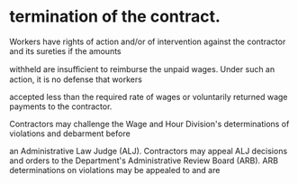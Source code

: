 # termination of the contract.

Workers have rights of action and/or of intervention against the contractor and its sureties if the amounts

withheld are insuﬃcient to reimburse the unpaid wages. Under such an action, it is no defense that workers

accepted less than the required rate of wages or voluntarily returned wage payments to the contractor.

Contractors may challenge the Wage and Hour Division's determinations of violations and debarment before

an Administrative Law Judge (ALJ). Contractors may appeal ALJ decisions and orders to the Department's Administrative Review Board (ARB). ARB determinations on violations may be appealed to and are